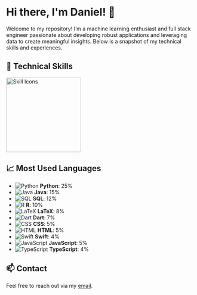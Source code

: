 # Hi there, I'm Daniel! 👋 

Welcome to my repository! I’m a machine learning enthusiast and full stack engineer passionate about developing robust applications and leveraging data to create meaningful insights. Below is a snapshot of my technical skills and experiences.

## 🔧 Technical Skills

<picture>
  <img height="200" src="https://skillicons.dev/icons?i=py,java,sql,r,dart,latex,html,css,swift,js,ts,pytorch,tensorflow,flutter,firebase,flask,deno,postgresql,supabase,cloudflare,docker&theme=dark&perline=4" alt="Skill Icons" />
</picture>


## 📈 Most Used Languages

- ![Python](https://img.shields.io/badge/Python-3670A0?style=for-the-badge&logo=python&logoColor=ffdd54) **Python**: 25%
- ![Java](https://img.shields.io/badge/Java-ED8B00?style=for-the-badge&logo=java&logoColor=white) **Java**: 15%
- ![SQL](https://img.shields.io/badge/SQL-003B57?style=for-the-badge&logo=postgresql&logoColor=white) **SQL**: 12%
- ![R](https://img.shields.io/badge/R-276DC3?style=for-the-badge&logo=r&logoColor=white) **R**: 10%
- ![LaTeX](https://img.shields.io/badge/LaTeX-008080?style=for-the-badge&logo=latex&logoColor=white) **LaTeX**: 8%
- ![Dart](https://img.shields.io/badge/Dart-0175C2?style=for-the-badge&logo=dart&logoColor=white) **Dart**: 7%
- ![CSS](https://img.shields.io/badge/CSS-1572B6?style=for-the-badge&logo=css3&logoColor=white) **CSS**: 5%
- ![HTML](https://img.shields.io/badge/HTML-E34F26?style=for-the-badge&logo=html5&logoColor=white) **HTML**: 5%
- ![Swift](https://img.shields.io/badge/Swift-FA7343?style=for-the-badge&logo=swift&logoColor=white) **Swift**: 4%
- ![JavaScript](https://img.shields.io/badge/JavaScript-F7DF1E?style=for-the-badge&logo=javascript&logoColor=black) **JavaScript**: 5%
- ![TypeScript](https://img.shields.io/badge/TypeScript-007ACC?style=for-the-badge&logo=typescript&logoColor=white) **TypeScript**: 4%


## 📫 Contact
Feel free to reach out via my [email](mailto:danielkua888@live.com).
